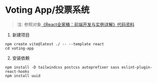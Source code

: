# Voting App/投票系统

> 注: 参照对象[《React全家桶：前端开发与实例详解》代码资料](https://www.ituring.com.cn/book/2673)

1. 新建项目

```
npm create vite@latest ./ -- --template react
cd voting-app
```

2. 安装依赖

```
npm install -D tailwindcss postcss autoprefixer sass eslint-plugin-react-hooks 
npm install uuid
```


